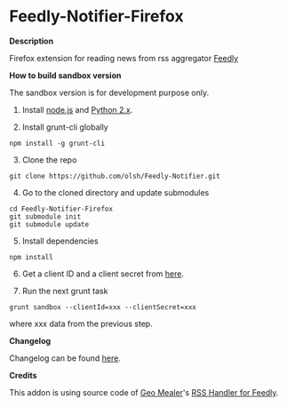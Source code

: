 Feedly-Notifier-Firefox
=======================

**Description**

Firefox extension for reading news from rss aggregator [Feedly](http://www.feedly.com)

**How to build sandbox version**

 The sandbox version is for development purpose only.

 1. Install [node.js](http://nodejs.org/) and [Python 2.x](https://www.python.org/).  
 
 2. Install grunt-cli globally  
 ```
 npm install -g grunt-cli
 ```
 
 3. Clone the repo 
 ```
 git clone https://github.com/olsh/Feedly-Notifier.git
 ```
 
 4. Go to the cloned directory and update submodules
 ```
 cd Feedly-Notifier-Firefox
 git submodule init
 git submodule update
 ```
 
 5. Install dependencies  
 ```
 npm install
 ```
 
 6. Get a client ID and a client secret from [here](https://groups.google.com/forum/#!topic/feedly-cloud/R0SEcJ5F8Oc).
 
 7. Run the next grunt task
 ```
grunt sandbox --clientId=xxx --clientSecret=xxx
 ```
 where xxx data from the previous step. 

**Changelog**

Changelog can be found [here](http://olsh.github.io/Feedly-Notifier/changelog/firefox/).

**Credits**

This addon is using source code of [Geo Mealer](https://github.com/geoelectric)'s [RSS Handler for Feedly](https://github.com/geoelectric/firefox-feedly-rss).
